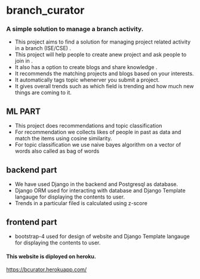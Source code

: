 # branch_curator

### A simple solution to manage a branch activity.

* This project aims to find a solution for managing project related activity in a branch (ISE/CSE) . 
* This project will help people to create anew project and ask people to join in .
* It also has a option to create blogs and share knowledge .
* It recommends the matching projects and blogs based on your interests.
* It automatically tags topic whenerver you submit a project.
* It gives overall trends such as which field is trending and how much new things are coming to it.

## ML PART 
* This project does recommendations and topic classification
* For recommendation we collects likes of people in past as data and match the items using cosine similarity.
* For topic classification we use naive bayes algorithm on a vector of words also called as bag of words

## backend part 
* We have used Django in the backend and Postgresql as database.
* Django ORM used for interacting with database and Django Template langauge for displaying the contents to user.
* Trends in a particular filed is calculated using z-score

## frontend part
* bootstrap-4 used for design of website and Django Template langauge for displaying the contents to user.

#### This website is diployed on heroku.
https://bcurator.herokuapp.com/

